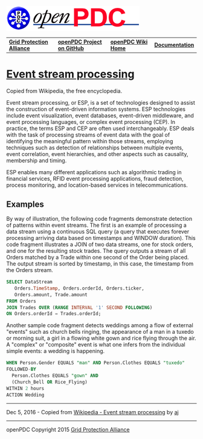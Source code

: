 [![The Open Source Phasor Data Concentrator](openPDC_Logo.png)](openPDC_Home.md)

|   |   |   |   |
|---|---|---|---|
| **[Grid Protection Alliance](http://www.gridprotectionalliance.org)** | **[openPDC Project on GitHub](https://github.com/GridProtectionAlliance/openPDC)** | **[openPDC Wiki Home](openPDC_Home.md)** | **[Documentation](openPDC_Documentation_Home.md)** |

# [Event stream processing](https://en.wikipedia.org/wiki/Event_stream_processing)

Copied from Wikipedia, the free encyclopedia.

Event stream processing, or ESP, is a set of technologies designed to assist the construction of event-driven information systems. ESP technologies include event visualization, event databases, event-driven middleware, and event processing languages, or complex event processing (CEP). In practice, the terms ESP and CEP are often used interchangeably. ESP deals with the task of processing streams of event data with the goal of identifying the meaningful pattern within those streams, employing techniques such as detection of relationships between multiple events, event correlation, event hierarchies, and other aspects such as causality, membership and timing.

ESP enables many different applications such as algorithmic trading in financial services, RFID event processing applications, fraud detection, process monitoring, and location-based services in telecommunications.

## Examples

By way of illustration, the following code fragments demonstrate detection of patterns within event streams. The first is an example of processing a data stream using a continuous SQL query (a query that executes forever processing arriving data based on timestamps and WINDOW duration). This code fragment illustrates a JOIN of two data streams, one for stock orders, and one for the resulting stock trades. The query outputs a stream of all Orders matched by a Trade within one second of the Order being placed. The output stream is sorted by timestamp, in this case, the timestamp from the Orders stream.

```sql
SELECT DataStream 
   Orders.TimeStamp, Orders.orderId, Orders.ticker, 
   Orders.amount, Trade.amount 
FROM Orders 
JOIN Trades OVER (RANGE INTERVAL '1' SECOND FOLLOWING)
ON Orders.orderId = Trades.orderId;
```

Another sample code fragment detects weddings among a flow of external "events" such as church bells ringing, the appearance of a man in a tuxedo or morning suit, a girl in a flowing white gown and rice flying through the air. A "complex" or "composite" event is what one infers from the individual simple events: a wedding is happening.

```sql
WHEN Person.Gender EQUALS "man" AND Person.Clothes EQUALS "tuxedo"
FOLLOWED-BY
  Person.Clothes EQUALS "gown" AND
  (Church_Bell OR Rice_Flying)
WITHIN 2 hours
ACTION Wedding
```

---

Dec 5, 2016 - Copied from [Wikipedia - Event stream processing](https://en.wikipedia.org/wiki/Event_stream_processing) by [aj](https://github.com/ajstadlin)

---

openPDC Copyright 2015 [Grid Protection Alliance](http://www.gridprotectionalliance.org)